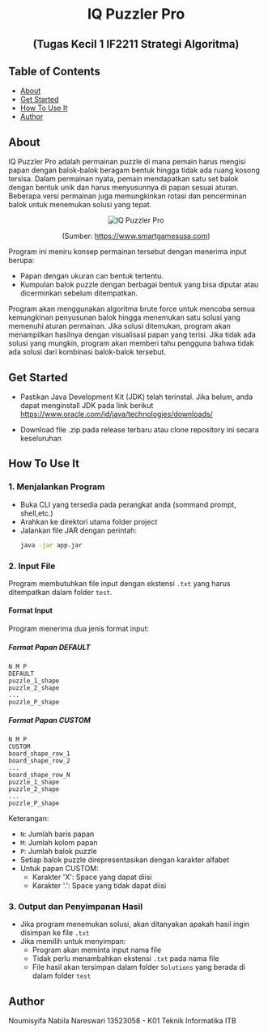 <div align="center">
<h1>IQ Puzzler Pro</h1>
<h2>(Tugas Kecil 1 IF2211 Strategi Algoritma)</h2>
</div>

## Table of Contents
- [About](#about)
- [Get Started](#get-started)
- [How To Use It](#how-to-use-it)
- [Author](#author)


## About
IQ Puzzler Pro adalah permainan puzzle di mana pemain harus mengisi papan dengan balok-balok beragam bentuk hingga tidak ada ruang kosong tersisa. Dalam permainan nyata, pemain mendapatkan satu set balok dengan bentuk unik dan harus menyusunnya di papan sesuai aturan. Beberapa versi permainan juga memungkinkan rotasi dan pencerminan balok untuk menemukan solusi yang tepat.

<div align="center">
  
![IQ Puzzler Pro](https://i.imgur.com/xtZsQai.png)

(Sumber: https://www.smartgamesusa.com)

</div>

Program ini meniru konsep permainan tersebut dengan menerima input berupa:

- Papan dengan ukuran can bentuk tertentu.
- Kumpulan balok puzzle dengan berbagai bentuk yang bisa diputar atau dicerminkan sebelum ditempatkan.

Program akan menggunakan algoritma brute force untuk mencoba semua kemungkinan penyusunan balok hingga menemukan satu solusi yang memenuhi aturan permainan. Jika solusi ditemukan, program akan menampilkan hasilnya dengan visualisasi papan yang terisi. Jika tidak ada solusi yang mungkin, program akan memberi tahu pengguna bahwa tidak ada solusi dari kombinasi balok-balok tersebut.

## Get Started
- Pastikan Java Development Kit (JDK) telah terinstal. Jika belum, anda dapat menginstall JDK pada link berikut
  https://www.oracle.com/id/java/technologies/downloads/

- Download file .zip pada release terbaru atau clone repository ini secara keseluruhan

## How To Use It

### 1. Menjalankan Program
- Buka CLI yang tersedia pada perangkat anda (sommand prompt, shell,etc.)
- Arahkan ke direktori utama folder project
- Jalankan file JAR dengan perintah:
  ```bash
  java -jar app.jar
  ```

### 2. Input File
Program membutuhkan file input dengan ekstensi `.txt` yang harus ditempatkan dalam folder `test`. 

#### Format Input
Program menerima dua jenis format input:

##### Format Papan DEFAULT
```
N M P
DEFAULT
puzzle_1_shape
puzzle_2_shape
...
puzzle_P_shape
```

##### Format Papan CUSTOM
```
N M P
CUSTOM
board_shape_row_1
board_shape_row_2
...
board_shape_row_N
puzzle_1_shape
puzzle_2_shape
...
puzzle_P_shape
```

Keterangan:
- `N`: Jumlah baris papan
- `M`: Jumlah kolom papan
- `P`: Jumlah balok puzzle
- Setiap balok puzzle direpresentasikan dengan karakter alfabet
- Untuk papan CUSTOM:
  - Karakter 'X': Space yang dapat diisi
  - Karakter '.': Space yang tidak dapat diisi

### 3. Output dan Penyimpanan Hasil
- Jika program menemukan solusi, akan ditanyakan apakah hasil ingin disimpan ke file `.txt`
- Jika memilih untuk menyimpan:
  - Program akan meminta input nama file
  - Tidak perlu menambahkan ekstensi `.txt` pada nama file
  - File hasil akan tersimpan dalam folder `Solutions` yang berada di dalam folder `test`

## Author
Noumisyifa Nabila Nareswari
13523058 - K01
Teknik Informatika ITB
